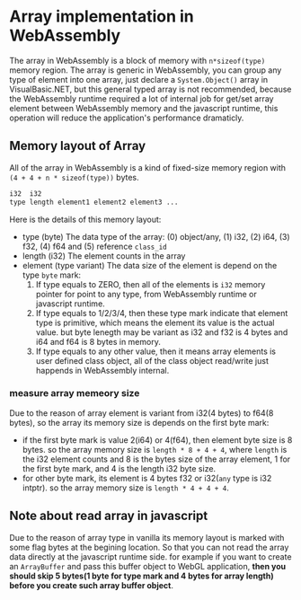 # Array implementation in WebAssembly

<!-- 2019-05-04 -->

The array in WebAssembly is a block of memory with ``n*sizeof(type)`` memory region. The array is generic in WebAssembly, you can group any type of element into one array, just declare a ``System.Object()`` array in VisualBasic.NET, but this general typed array is not recommended, because the WebAssembly runtime required a lot of internal job for get/set array element between WebAssembly memory and the javascript runtime, this operation will reduce the application's performance dramaticly. 

## Memory layout of Array

All of the array in WebAssembly is a kind of fixed-size memory region with ``(4 + 4 + n * sizeof(type))`` bytes.

```R
i32  i32                                      
type length element1 element2 element3 ...
```

Here is the details of this memory layout:

+ type (byte) The data type of the array: (0) object/any, (1) i32, (2) i64, (3) f32, (4) f64 and (5) reference ``class_id``
+ length (i32) The element counts in the array
+ element (type variant) The data size of the element is depend on the type ``byte`` mark:
   1. If type equals to ZERO, then all of the elements is ``i32`` memory pointer for point to any type, from WebAssembly runtime or javascript runtime.
   2. If type equals to 1/2/3/4, then these type mark indicate that element type is primitive, which means the element its value is the actual value. but byte lenegth may be variant as i32 and f32 is 4 bytes and i64 and f64 is 8 bytes in memory. 
   3. If type equals to any other value, then it means array elements is user defined class object, all of the class object read/write just happends in WebAssembly internal.

### measure array memeory size

Due to the reason of array element is variant from i32(4 bytes) to f64(8 bytes), so the array its memory size is depends on the first byte mark:

+ if the first byte mark is value 2(i64) or 4(f64), then element byte size is 8 bytes. so the array memory size is ``length * 8 + 4 + 4``, where ``length`` is the i32 element counts and 8 is the bytes size of the array element, 1 for the first byte mark, and 4 is the length i32 byte size.
+ for other byte mark, its element is 4 bytes f32 or i32(``any`` type is i32 intptr). so the array memory size is ``length * 4 + 4 + 4``.   

## Note about read array in javascript

Due to the reason of array type in vanilla its memory layout is marked with some flag bytes at the begining location. So that you can not read the array data directly at the javascript runtime side. for example if you want to create an ``ArrayBuffer`` and pass this buffer object to WebGL application, **then you should skip 5 bytes(1 byte for type mark and 4 bytes for array length) before you create such array buffer object**.

